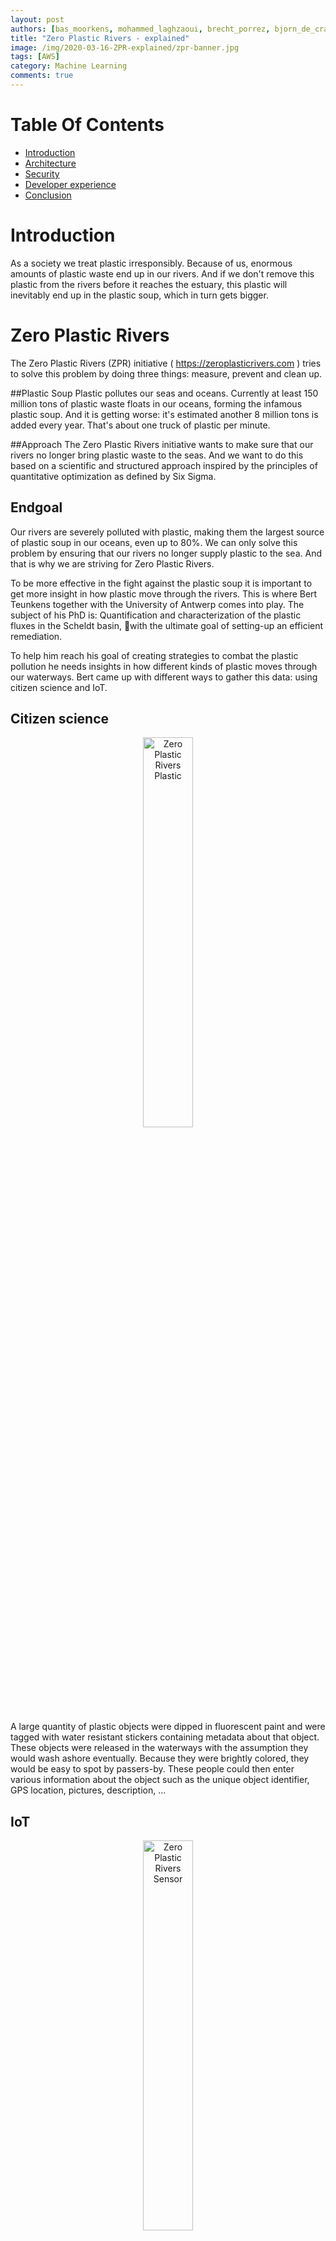 ```yaml
---
layout: post
authors: [bas_moorkens, mohammed_laghzaoui, brecht_porrez, bjorn_de_craemer, frederick_bousson]
title: "Zero Plastic Rivers - explained"
image: /img/2020-03-16-ZPR-explained/zpr-banner.jpg
tags: [AWS]
category: Machine Learning
comments: true
---
```


# Table Of Contents

* [Introduction](#introduction)
* [Architecture](#architecture)
* [Security](#security)
* [Developer experience](#developer-experience)
* [Conclusion](#conclusion)

# Introduction

As a society we treat plastic irresponsibly. Because of us, enormous amounts of plastic waste end up in our rivers. And if we don't remove this plastic from the rivers before it reaches the estuary, this plastic will inevitably end up in the plastic soup, which in turn gets bigger.


# Zero Plastic Rivers

The Zero Plastic Rivers (ZPR) initiative ( https://zeroplasticrivers.com ) tries to solve this problem by doing three things: measure, prevent and clean up.


##Plastic Soup
Plastic pollutes our seas and oceans. Currently at least 150 million tons of plastic waste floats in our oceans, forming the infamous plastic soup. And it is getting worse: it's estimated another 8 million tons is added every year. That's about one truck of plastic per minute.

##Approach
The Zero Plastic Rivers initiative  wants to make sure that our rivers no longer bring plastic waste to the seas. And we want to do this based on a scientific and structured approach inspired by the principles of quantitative optimization as defined by Six Sigma.


## Endgoal
Our rivers are severely polluted with plastic, making them the largest source of plastic soup in our oceans, even up to 80%. We can only solve this problem by ensuring that our rivers no longer supply plastic to the sea. And that is why we are striving for Zero Plastic Rivers.


To be more effective in the fight against the plastic soup it is important to get more insight in how plastic move through the rivers.
This is where Bert Teunkens together with the University of Antwerp comes into play.
The subject of his PhD is: Quantification and characterization of the plastic fluxes in the Scheldt basin, with the ultimate goal of setting-up an efficient remediation.

To help him reach his goal of creating strategies to combat the plastic pollution he needs insights in how different kinds of plastic moves through our waterways.
Bert came up with different ways to gather this data: using citizen science and IoT.


## Citizen science

<div style="text-align: center;">
  <img alt="Zero Plastic Rivers Plastic" src="/img/2020-03-16-ZPR-explained/zpr_allplastic.jpg" width="auto" height="40%" target="_blank">
</div>


A large quantity of plastic objects were dipped in fluorescent paint and were tagged with water resistant stickers containing metadata about that object. 
These objects were released in the waterways with the assumption they would wash ashore eventually. 
Because they were brightly colored, they would be easy to spot by passers-by.
These people could then enter various information about the object such as the unique object identifier, GPS location, pictures, description, ... 

## IoT


<div style="text-align: center;">
  <img alt="Zero Plastic Rivers Sensor" src="/img/2020-03-16-ZPR-explained/zpr_tracker.jpg" width="auto" height="40%" target="_blank">
</div>

Another great way to gather datapoints was through GPS trackers. 
Various industrial grade battery powered GPS trackers were put in a waterproof casing and then deployed into the river.
Using a 2G network, these GPS trackers would travel along the river and transmit a new GPS fix every hour. 
Various measures were taken to optimize battery consumption as we expected the trackers to travel for an extended period of time. This was done by putting a specific configuration on these devices.


## Partnering

Bert approached Ordina because of our deep IoT knowledge and user centric end-to-end project approach.

Ordina helped create an application to gather the datapoints and visualise them so that he could formulate ways of setting up efficient remediation.

This was quite an exciting and important project for Ordina and the JWorks crew as it checks 2 boxes at the same time: doing a project with the latest and greatest technology while having a significant impact on society!

This project would allow us to use all our skills to build a solution that would solve a major problem for society.
With our multi-disciplinary team we were able to tackle following domains: user experience, application and cloud architecture, frontend and backend development, security and managed application hosting.


# User Experience

From the get-go it seemed very crucial to nail the user experience for the citizen science part of the application.

The success of the project depended on benevolent strangers to pick up our brightly colored plastic waste, read the instruction and input a significant amount of data into our system.
This process needed to be clear, painless and concise. 
Bad user interaction would lead to no datapoints and thus doom the project.


The initial idea was to put QR tags on all the plastic objects and have users scan them.
Altough everyone deemed this an elegant and efficient way of working, we decided to test this on "regular people".
This was done by conducting guerilla testing: talking to random people outside our office building, showing them a ZPR plastic object with a tag and seeing what they would do.

Turns out very few people instinctively know what to do with a QR code.

To counter this, we opted to add a very short url on the object: www.zpr.one
This allowed more users to reach our application and fill in all the data we needed.

Once they were in the application we had to make it straightforward for them to collect all the data we needed. Various rapid iteration of the UI were made using wireframes and mockups. These were tested and validated to create an optimal flow through the various screens as we wanted a very low threshold for users to input the data.

We opted to create a Progressive Web Application (PWA) instead of a native application as we felt that users did not want to install yet another app.
As we required access to native features such as GPS and camera a PWA seemed perfect for the job!


# Architecture

To build and run this modern, complex project we opted to use the AWS platform.  
At JWorks we have been investing our effort and resources for a considerable amount of time in order to build up our AWS portfolio.  
This means we work on building up the AWS skills of our people and in parallel we work on building up our portfolio of AWS enabled solutions.  
We have worked out several reference architectures that we prefer to use now.  
The advantage of these architectures is that every consultant within our unit knows how to use them and develop applications using them.  

The Zero Plastic Rivers project proved to be an excellent opportunity to put some of our reference architectures into practice.  
You can view the architecture we opted to build in the following picture.  

<div style="text-align: center;">
  <img alt="Zero Plastic Rivers" src="/img/2020-03-16-ZPR-explained/zpr_architecture.jpg" width="auto" height="40%" target="_blank">
</div>

This big architectural picture can be divided in 3 big sections:

* Backend java application
* Frontend ionic app
* IoT sensor data ingestion

We will highlight some key features of each architectural section in the following paragraphs.

## Backend application

<div style="text-align: center;">
  <img alt="Zero Plastic Rivers" src="/img/2020-03-16-ZPR-explained/zpr_arch_backend.jpg" width="auto" height="40%" target="_blank">
</div>

### The backend itself
Since we are called JWorks and we mainly focus on Java/Javacript development it should be no surprise that our backend application is written in Java with the Spring Boot framework.  
In general we prefer to write backends in the microservices paradigm, but in this case the backend was sufficiently small that it only consists of 1 microservice.  
The application itself is a pretty standard spring boot application.  
We use a postgreSQL server hosted in RDS as our persistent datastore on the backend, supplemented with an elasticache Redis cluster to cache database queries and configurations for the IoT sensors used in the IoT sensor data ingestion part.  
Our backend service is reachable over a REST interface for the outside world, we will talk more about this interface when we discuss the frontend application.  

### Hosting of the application
The backend application is hosted on our Kubernetes cluster in the AWS cloud. This cluster is an EKS cluster that we use to run several projects for customers and is also used for some of our internal applications.  
The EKS cluster is a multi-worker node cluster setup with multiple Auto Scaling Groups so we can guarantuee almost 100% uptime on our applications that run on this cluster.  
We have been using Kubernetes in different forms (on-premise, AKS, PKS,  ...) for a long time now which means we have a very clear image of how to use it and how to run applications on a cluster.  
We make heavy use of several key features like: secrets, configmaps, ...  
Our EKS cluster is running several plugins that allow us to quickly configure infrastructure components on the AWS cloud from within our cluster.  
For example the REST interface of the application is exposed through a Kubernetes ingress which is hooked up to the ALB controller plugin.  
This means that whenever we create a new ingress a new Application Load Balancer will be automatically provisioned in the AWS cloud to expose our deployment to the outside world. This makes it very easy to work with and allows us a lot of flexibility.  

## Frontend

<div style="text-align: center;">
  <img alt="Zero Plastic Rivers" src="/img/2020-03-16-ZPR-explained/zpr_arch_frontend.jpg" width="auto" height="40%" target="_blank">
</div>

Our frontend application consists of two parts.  
The first part is aimed at citizens who wish to help the cause. They can feed data in the system via the citizen science application when they find a bottle as shown in the image below.  
This is the first way that data from the plastic bottles comes into our system. We allow the user to upload an optional image when submitting this data. These images are stored in a secure S3 bucket.  
The second part is aimed at the researchers, and could be seen as the backoffice of the project, where the data given by the GPS trackers and the citizens is visualized in a clear and orderly way.

<div style="text-align: center;">
  <img alt="Zero Plastic Rivers" src="/img/2020-03-16-ZPR-explained/zpr-frontend-application.png" width="auto" height="40%" target="_blank">
</div>

To develop this application we have chosen to use Ionic. [Ionic](https://ionicframework.com/) is a free-to-use web-based framework that allows you to build hybrid mobile apps for iOS and Android, all from one codebase. In other words, Ionic is a tool for cross-platform mobile development. Ionic enables you to develop mobile apps using web technologies and languages like HTML, CSS, JavaScript, Angular, and TypeScript.

### Data visualization

<div style="text-align: center;">
  <img alt="Zero Plastic Rivers" src="/img/2020-03-16-ZPR-explained/zpr_arch_data_ingestion.jpg" width="auto" height="40%" target="_blank">
</div>

One of the most relevant components in this application is the map where the sensors and the plastic bottles in the river are visualized by means of the coordinates registered in these items as shown in the image above. For this we have chosen to use [Leaflet](https://leafletjs.com/) which is an open source JavaScript library for adding interactivity to maps. They have a ton of features and plugins to support doing pretty much anything with a map that you can think of.

Ionic offers a wide variety of ready to use plug-ins and one of them is the camera that enables users who decide to participate in this project to take pictures of the bottles to update the status and deterioration of each bottle in the river.

### Frontend Testing

In reference to software testing we have mainly used Unit Testing to reduce the number of errors that are released during deployment, which we consider critical for effective software development. 

### Frontend deployment

Originally we planned to host this application in a nginx webserver in our EKS cluster. We changed to S3 as it is an easier to maintain solution than running your own webserver on Kubernetes. We have setup a hosted zone in Route53 which serves as the entry point of users into our application. Route53 then forwards users who visit zpr.one to our Cloudfront distribution. Cloudfront serves the ionic app from our S3 bucket which has static webhosting enabled. This setup seems optimal as it is low maintenance, tightly secured and highly scalable.


#### Low maintenance
To explain why this setup is low maintenance let us take a look at the components used in this architecture.  
We are making use of Cloudfront, S3 and Route53 in this setup.  
All of these services are managed services provided by AWS.  
This means that there is no maintenance required on our part as AWS guarantees uptime and makes sure that everything is running smoothly.  
The only manual actions that have occurred on our side in this setup so far was to clear the Cloudfront cache after releasing a new version to have the new version more quickly available to users of the app.  

#### Tightly secured
Since we are using only managed services from AWS the burden of patching those services and making sure they are secured is on AWS itself.  
AWS has an excellent reputation on this regard so we feel very comfortable in this regard.  
We also make use of several additional features provided by AWS to secure our application further.  
For example the S3 bucket that is used to host the website is only accessible through the Cloudfront distribution.  
So users do not need access to the S3 resources itself, we implemented this nicely through Bucket policies and IAM access control.  

#### Highly scalable
Since we are only allowing traffic to our application from the Cloudfront distribution this means that we get all the benefits from this global CDN.  
Cloudfront operates on the AWS edge locations which are spread throughout the world.  
Because our application is mostly Belgium based this was not as important to us but the fact that Cloudfront routes its requests over the internal AWS backbone makes a huge difference in speed which is a nice feature if you are working with global applications.  
The S3 service which acts as the origin for our Cloudfront distribution is **nearly infinitely scalable** as proclaimed by AWS itself.  
The interaction between our frontend and backend happens over REST services provided by our backend in the EKS cluster which is exposed over an ALB so we are very confident that we can scale up as needed.  

## IoT sensor data ingestion


IoT is all about processing a large quanitity of messages. 

What makes IoT data challenging from a developer perspective is threefold:

* Protocol
* Data format
* Message Content

Imagine you have a device that captures and delivers GPS data. 
Seems simple enough right? Guess again!

As each hardware vendor can decide to mix and match these 3 compontents:

Over which protocol he wants to send the data, what data format he wants to use for the payload and how he structures the message content, it becomes quite complex. 

The vendor can those over which protocol he wants to send the data.
Some examples are: HTTP(S), TCP, UDP, MQTT, COAP, ...

He can also use different kinds of data-serialization formats to get the information accross the network of choice: JSON, XML, Hex, Binary, something proprietary, ... Different kinds of parsers will be needed.
 
And last but not least: he can organise the way a message is structured. He can name fields any way he wants and use any kind of data type. Imagine two vendors reporting battery capacity. One could report it by sending a field called "battery" and reporting battery voltage.
Another could use a field called "power" and return a battery fill level percentage. 
Things get messy quite fast as you can imagine.


Some of our plastic containers send their location via the 2G cellular network at regular intervals.  
These messages reach us via a public network through the tcp protocol.  

As various protocols such as TCP and UDP are quite prevalent in IoT solutions, we do see that they are not yet first class citizens in the cloud.
Eventhough it is possible to modify the ingress to kubernetes on our NGINX to allow TCP data to pass through, this is not a scalable solution. Imagine having thousands upon thousands of devices starting new TCP connections. This would kill our NGINX.
To solve this problem we used a native AWS component: the network load balancer. 
This allowed limitless scaling of TCP connections. These TCP connections would then end up on an Spring Boot application hosted on AWS Beanstalk, which is basically a managed horizontally scalable Tomcat server. This application had to handle the interactions with the devices and acts as a "sensor gateway".
The sensors can receive instructions and updates, but this has to happen inside the same open tcp connection within a very short timeframe.  
This gateway consults the elasticache for any needed instructions or updates.  
If a return message is needed, it is sent through the open tcp connection.  
The sensor detection message is then passed on to an SQS queue. From here on, the focus of handling the message is less time-sensitive.  
A Lambda function decodes the message on the queue and then pushes it to another SQS message queue.  
A spring boot backend that is deployed in our kubernetes cluster handles these last events and persists them to our database.  


# Security

One key element of the security is controlling who has access to an application. To strengthen security, reduce risk and improve compliance, it is essential that only authorized users get to access specific data in an application and that authentication is required before that access is granted. This means that authentication is a critical component for most applications and in this project it was no exception, as we needed to secure the data visualization part of the application so that only researchers have access to advanced functionality.

To perform this authentication, we have chosen to use AWS Cognito as it dramatically simplifies application development by providing an authentication service that is simple to integrate into any modern application. In addition to storing login information, Cognito can store standard and custom user account settings. Learn more about AWS Cognito and its advantages [here](https://aws.amazon.com/cognito/).

Another advantage of AWS Cognito is that it supports OpenID Connect which is a simple identity layer built on top of the OAuth 2.0 protocol, which allows clients to verify the identity of an end user based on the authentication performed by an authorization server or identity provider (IdP), as well as to obtain basic profile information about the end user in an interoperable and REST-like manner. Learn more about OpenID Connect [here](https://openid.net/connect/).

### AWS Cognito and OpenID Connect

To carry out authentication using the OpenID Connect standard with Cognito we have chosen to use the Authorization Code Grant which is the preferred and most secure method for authorizing end users. Instead of directly providing user pool tokens to an end user upon authentication, an authorization code is provided. This code is then sent to a custom application that can exchange it for the desired tokens. Because the tokens are never exposed directly to an end user, they are less likely to become compromised.

The image below illustrates the flow, and, in this [blogpost](https://aws.amazon.com/blogs/mobile/understanding-amazon-cognito-user-pool-oauth-2-0-grants/), you can find more information about this approach.

<img alt="Authorization Code Grant Diagram" src="{{ '/img/2020-03-16-ZPR-explained/zpr_aws_cognito.jpg' | prepend: site.baseurl }}" class="image fit" style="margin:0px auto;">

To secure our frontend we have used Manfred Steyer's [Angular-oauth2-oidc](https://github.com/manfredsteyer/angular-oauth2-oidc) library but you could use any library as long as it is [OpenID certified](https://openid.net/certification/). 

Our colleague Jeroen wrote a fantastic [blogpost](https://ordina-jworks.github.io/security/2019/08/22/Securing-Web-Applications-With-Keycloak.html#setting-up-the-front-end-and-back-end-applications) that was very helpful to us. Jeroen shows the necessary steps to follow to secure any web application using OpenID Connect.

# D-Day



<div style="text-align: center;">
  <img alt="Zero Plastic Rivers release" src="/img/2020-03-16-ZPR-explained/zpr_release.jpg" width="auto" height="40%" target="_blank">
</div>

<div style="text-align: center;">
  <img alt="Zero Plastic Rivers trail" src="/img/2020-03-16-ZPR-explained/zpr_plastictrail.jpg" width="auto" height="40%" target="_blank">
</div>


<div style="text-align: center;">
  <img alt="Zero Plastic Rivers trail2" src="/img/2020-03-16-ZPR-explained/zpr_plastictrail2.jpg" width="auto" height="40%" target="_blank">
</div>


Tuesday December 17th was D-day. That day the bottles and sensors were finally thrown into the water. We had a tight timing because the bottles had to be thrown in the Scheldt river at high tide, at 3 different locations. 
It was a nice dry day and our client was quite nervous. Are all the signals coming in properly, is the sensor packed waterproof, ...?  Especially because we were not able to test all that much with the sensors due to the tight timing. 
At high tide, it was time to throw the bottles in the water and register the sensor via our Ionic App. Everything runs smoothly and the signals from the sensors come in. You see the customer cheer up and leave satisfied to the next location. Everything goes as planned all day long and after just a few days the first users start registering the objects on our website.
And today, so many weeks later, we still receive new registrations. 
It was a nice ending of a fascinating and instructive project. 

# Developer-experience

Zero Plastic Rivers was for some developers on the team the first experience with AWS and actually their first cloud project.  
In the beginning it was quite intimidating because a lot of different technologies of AWS are used.  
But soon it turned out to be quite easy to configure and with some help from some colleagues (thanks guys) I got everything up and running pretty quickly.  
In the beginning I was quite sceptical about the use of lambdas in our application, I didn't immediately see the advantage of it but in the end it turned out to be the best option, especially if we want to build applications with many more sensors in the future. Although it was sometimes difficult to find the correct documentation.  
My favorite technology was definitely Cognito. In a few lines of code you have a user administration of an entire application without having to worry about possible security holes.  
In the end it was a very pleasant experience to get started with AWS.
Due to this eye-opening experience several developers are looking forward to becoming AWS certified and gaining a deeper and more complete AWS skillset.


# Conclusion

All in all we were very pleased with how we delivered this project. As this project was fully staffed with an Ordina High Performance Team, we were able to do everything by the book. We used the best methodologies for software delivery coupled with our preferred technology stack to build a true cloud native application.
We embraced the devops mindset: you build it you run it.
Next to that we also embraced the agile mindset: respect, collaboration, improvement and learning cycles, pride in ownership, focus on delivering value, and the ability to adapt to change.

We had a great team dynamic: experienced developers coaching and mentoring younger colleagues and helping them grow.
Meanwhile the senior developers could work on their coaching and mentoring skills while discussing advanced architectures, also allowing them to grow.
Seems like a win-win, right?

This scientific project will run for at least 2 years and we can't wait to see what kind of insights will be revealed and what kind of impact we will make on our environment and society!

We also ended up getting some national press coverage. As you can imagine, this made us very proud!

https://www.vrt.be/vrtnws/nl/2020/02/28/opnieuw-fluoplastic-in-schelde/
https://www.hln.be/in-de-buurt/antwerpen/wetenschappers-gooien-plastic-in-de-schelde-in-strijd-tegen-plasticvervuiling~a39b64e0/

